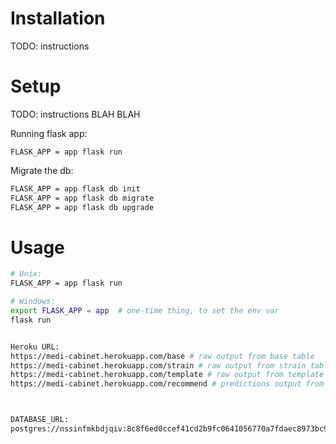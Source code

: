 # Installation

TODO: instructions

# Setup

TODO: instructions BLAH BLAH

Running flask app:
```
FLASK_APP = app flask run
```

Migrate the db:

```sh
FLASK_APP = app flask db init
FLASK_APP = app flask db migrate
FLASK_APP = app flask db upgrade
```

# Usage

```sh
# Unix:
FLASK_APP = app flask run

# Windows:
export FLASK_APP = app  # one-time thing, to set the env var
flask run


Heroku URL:
https://medi-cabinet.herokuapp.com/base # raw output from base table
https://medi-cabinet.herokuapp.com/strain # raw output from strain table
https://medi-cabinet.herokuapp.com/template # raw output from template table
https://medi-cabinet.herokuapp.com/recommend # predictions output from model. This is the enpoint you need to hit with that json object.



DATABASE_URL:
postgres://nssinfmkbdjqiv:8c8f6ed0ccef41cd2b9fc0641056770a7fdaec8973bc9f77927b2c9c24092b57@ec2-54-152-175-141.compute-1.amazonaws.com:5432/d4f3qq064sot52

```
